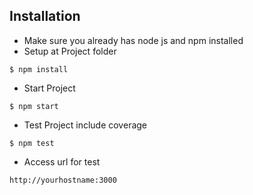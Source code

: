 ## Installation ##
- Make sure you already has node js and npm installed
- Setup at Project folder
```
$ npm install
```
- Start Project
```
$ npm start
```
- Test Project include coverage
```
$ npm test
```
- Access url for test
```
http://yourhostname:3000
```
